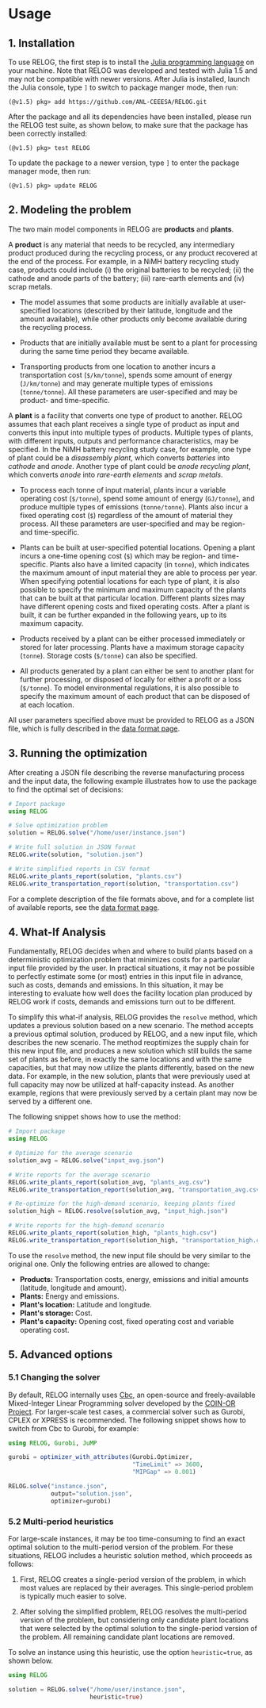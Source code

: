 Usage
=====

## 1. Installation

To use RELOG, the first step is to install the [Julia programming language](https://julialang.org/) on your machine. Note that RELOG was developed and tested with Julia 1.5 and may not be compatible with newer versions. After Julia is installed, launch the Julia console, type `]` to switch to package manger mode, then run:

```text
(@v1.5) pkg> add https://github.com/ANL-CEEESA/RELOG.git
```

After the package and all its dependencies have been installed, please run the RELOG test suite, as shown below, to make sure that the package has been correctly installed:

```text
(@v1.5) pkg> test RELOG
```

To update the package to a newer version, type `]` to enter the package manager mode, then run:

```text
(@v1.5) pkg> update RELOG
```

## 2. Modeling the problem

The two main model components in RELOG are **products** and **plants**.

A **product** is any material that needs to be recycled, any intermediary product produced during the recycling process, or any product recovered at the end of the process. For example, in a NiMH battery recycling study case, products could include (i) the original batteries to be recycled; (ii) the cathode and anode parts of the battery; (iii) rare-earth elements and (iv) scrap metals.

* The model assumes that some products are initially available at user-specified locations (described by their latitude, longitude and the amount available), while other products only become available during the recycling process.

* Products that are initially available must be sent to a plant for processing during the same time period they became available.

* Transporting products from one location to another incurs a transportation cost (`$/km/tonne`), spends some amount of energy (`J/km/tonne`) and may generate multiple types of emissions (`tonne/tonne`). All these parameters are user-specified and may be product- and time-specific.

A **plant** is a facility that converts one type of product to another. RELOG assumes that each plant receives a single type of product as input and converts this input into multiple types of products. Multiple types of plants, with different inputs, outputs and performance characteristics, may be specified. In the NiMH battery recycling study case, for example, one type of plant could be a *disassembly plant*, which converts *batteries* into *cathode* and *anode*. Another type of plant could be *anode recycling plant*, which converts *anode* into *rare-earth elements* and *scrap metals*.

* To process each tonne of input material, plants incur a variable operating cost (`$/tonne`), spend some amount of energy (`GJ/tonne`), and produce multiple types of emissions (`tonne/tonne`). Plants also incur a fixed operating cost (`$`) regardless of the amount of material they process. All these parameters are user-specified and may be region- and time-specific.

* Plants can be built at user-specified potential locations. Opening a plant incurs a one-time opening cost (`$`) which may be region- and time-specific. Plants also have a limited capacity (in `tonne`), which indicates the maximum amount of input material they are able to process per year. When specifying potential locations for each type of plant, it is also possible to specify the minimum and maximum capacity of the plants that can be built at that particular location. Different plants sizes may have different opening costs and fixed operating costs. After a plant is built, it can be further expanded in the following years, up to its maximum capacity.

* Products received by a plant can be either processed immediately or stored for later processing. Plants have a maximum storage capacity (`tonne`). Storage costs (`$/tonne`) can also be specified.

* All products generated by a plant can either be sent to another plant for further processing, or disposed of locally for either a profit or a loss (`$/tonne`). To model environmental regulations, it is also possible to specify the maximum amount of each product that can be disposed of at each location.

All user parameters specified above must be provided to RELOG as a JSON file, which is fully described in the [data format page](format.md).

## 3. Running the optimization

After creating a JSON file describing the reverse manufacturing process and the input data, the following example illustrates how to use the package to find the optimal set of decisions:

```julia
# Import package
using RELOG

# Solve optimization problem
solution = RELOG.solve("/home/user/instance.json")

# Write full solution in JSON format
RELOG.write(solution, "solution.json")

# Write simplified reports in CSV format
RELOG.write_plants_report(solution, "plants.csv")
RELOG.write_transportation_report(solution, "transportation.csv")
```

For a complete description of the file formats above, and for a complete list of available reports, see the [data format page](format.md).

## 4. What-If Analysis

Fundamentally, RELOG decides when and where to build plants based on a deterministic optimization problem that minimizes costs for a particular input file provided by the user. In practical situations, it may not be possible to perfectly estimate some (or most) entries in this input file in advance, such as costs, demands and emissions. In this situation, it may be interesting to evaluate how well does the facility location plan produced by RELOG work if costs, demands and emissions turn out to be different.

To simplify this what-if analysis, RELOG provides the `resolve` method, which updates a previous solution based on a new scenario. The method accepts a previous optimal solution, produced by RELOG, and a new input file, which describes the new scenario. The method reoptimizes the supply chain for this new input file, and produces a new solution which still builds the same set of plants as before, in exactly the same locations and with the same capacities, but that may now utilize the plants differently, based on the new data. For example, in the new solution, plants that were previously used at full capacity may now be utilized at half-capacity instead. As another example, regions that were previously served by a certain plant may now be served by a different one.

The following snippet shows how to use the method:

```julia
# Import package
using RELOG

# Optimize for the average scenario
solution_avg = RELOG.solve("input_avg.json")

# Write reports for the average scenario
RELOG.write_plants_report(solution_avg, "plants_avg.csv")
RELOG.write_transportation_report(solution_avg, "transportation_avg.csv")

# Re-optimize for the high-demand scenario, keeping plants fixed
solution_high = RELOG.resolve(solution_avg, "input_high.json")

# Write reports for the high-demand scenario
RELOG.write_plants_report(solution_high, "plants_high.csv")
RELOG.write_transportation_report(solution_high, "transportation_high.csv")
```

To use the `resolve` method, the new input file should be very similar to the original one. Only the following entries are allowed to change:

- **Products:** Transportation costs, energy, emissions and initial amounts (latitude, longitude and amount).
- **Plants:** Energy and emissions.
- **Plant's location:** Latitude and longitude.
- **Plant's storage:** Cost.
- **Plant's capacity:** Opening cost, fixed operating cost and variable operating cost.


## 5. Advanced options

### 5.1 Changing the solver

By default, RELOG internally uses [Cbc](https://github.com/coin-or/Cbc), an open-source and freely-available Mixed-Integer Linear Programming solver developed by the [COIN-OR Project](https://www.coin-or.org/). For larger-scale test cases, a commercial solver such as Gurobi, CPLEX or XPRESS is recommended. The following snippet shows how to switch from Cbc to Gurobi, for example:

```julia
using RELOG, Gurobi, JuMP

gurobi = optimizer_with_attributes(Gurobi.Optimizer,
                                   "TimeLimit" => 3600,
                                   "MIPGap" => 0.001)

RELOG.solve("instance.json",
            output="solution.json",
            optimizer=gurobi)
```

### 5.2 Multi-period heuristics

For large-scale instances, it may be too time-consuming to find an exact optimal solution to the multi-period version of the problem. For these situations, RELOG includes a heuristic solution method, which proceeds as follows:

1. First, RELOG creates a single-period version of the problem, in which most values are replaced by their averages. This single-period problem is typically much easier to solve.

2. After solving the simplified problem, RELOG resolves the multi-period version of the problem, but considering only candidate plant locations that were selected by the optimal solution to the single-period version of the problem. All remaining candidate plant locations are removed.

To solve an instance using this heuristic, use the option `heuristic=true`, as shown below.

```julia
using RELOG

solution = RELOG.solve("/home/user/instance.json",
                       heuristic=true)
```

